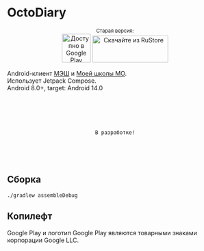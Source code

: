 # OctoDiary
<div align=center><sub>Старая версия:</sub></div>
<div align=center>
<a href='https://play.google.com/store/apps/details?id=org.bxkr.octodiary&pcampaignid=pcampaignidMKT-Other-global-all-co-prtnr-py-PartBadge-Mar2515-1'><img height="67" alt='Доступно в Google Play' src='https://play.google.com/intl/en_us/badges/static/images/badges/ru_badge_web_generic.png'/></a>
<a href="https://trk.mail.ru/c/me10h4?bundle_id=org.bxkr.octodiary" target="_blank">
<img src="https://user-images.githubusercontent.com/66333241/221659456-2b96bb9d-694c-4a55-9fe9-24dee57cfc3f.svg" width="177" height="63" alt="Скачайте из RuStore">
</a>
</div>  

Android-клиент [МЭШ](https://school.mos.ru/)
и [Моей школы МО](https://authedu.mosreg.ru/).  
Использует Jetpack Compose.  
Android 8.0+, target: Android 14.0

&nbsp;

<div align=center style="padding: 30px">

```В разработке!```


</div>
&nbsp; 

## Сборка

```./gradlew assembleDebug```

## Копилефт

Google Play и логотип Google Play являются товарными знаками корпорации Google LLC.